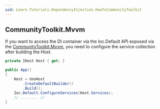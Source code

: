 ```yaml
---
uid: Learn.Tutorials.DependencyInjection.HowToCommunityToolkit
---
```

## CommunityToolkit.Mvvm

If you want to access the DI container via the Ioc.Default API exposed via the <a href="https://www.nuget.org/packages/CommunityToolkit.Mvvm" target="_blank">CommunityToolkit.Mvvm</a>, you need to configure the service collection after building the Host.

```csharp
private IHost Host { get; }

public App()
{
    Host = UnoHost
        .CreateDefaultBuilder()
        .Build();
    Ioc.Default.ConfigureServices(Host.Services);
    // ........ //
}
```

